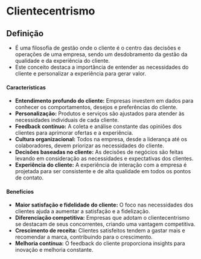# Clientecentrismo

## Definição
- É uma filosofia de gestão onde o cliente é o centro das decisões e operações de uma empresa, sendo um desdobramento da gestão da qualidade e da experiência do cliente. 
- Este conceito destaca a importância de entender as necessidades do cliente e personalizar a experiência para gerar valor.

#### Características
- **Entendimento profundo do cliente:** Empresas investem em dados para conhecer os comportamentos, desejos e preferências do cliente.
- **Personalização:** Produtos e serviços são ajustados para atender às necessidades individuais de cada cliente.
- **Feedback contínuo:** A coleta e análise constante das opiniões dos clientes para aprimorar ofertas e a experiência.
- **Cultura organizacional:** Todos na empresa, desde a liderança até os colaboradores, devem priorizar as necessidades do cliente.
- **Decisões baseadas no cliente:** As decisões de negócios são feitas levando em consideração as necessidades e expectativas dos clientes.
- **Experiência do cliente:** A experiência de interação com a empresa é projetada para ser consistente e de alta qualidade em todos os pontos de contato.

#### Benefícios
- **Maior satisfação e fidelidade do cliente:** O foco nas necessidades dos clientes ajuda a aumentar a satisfação e a fidelização.
- **Diferenciação competitiva:** Empresas que adotam o clientecentrismo se destacam de seus concorrentes, criando uma vantagem competitiva.
- **Crescimento de receita:** Clientes satisfeitos tendem a gastar mais e recomendar a marca, contribuindo para o crescimento.
- **Melhoria contínua:** O feedback do cliente proporciona insights para inovação e melhoria constante.